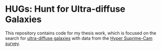 # HUGs: Hunt for Ultra-diffuse Galaxies
This repository contains code for my thesis work, which is focused on the search for [ultra-diffuse galaxies](https://en.wikipedia.org/wiki/Ultra_diffuse_galaxy) with data from the [Hyper Suprime-Cam survey](http://hsc.mtk.nao.ac.jp/ssp/). 
